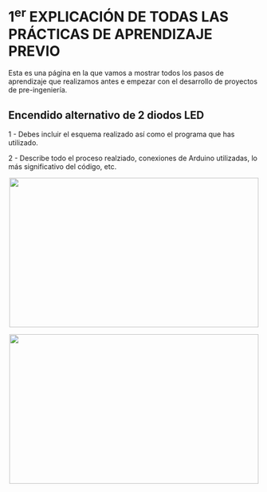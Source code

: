 # 1<sup>er</sup> EXPLICACIÓN DE TODAS LAS PRÁCTICAS DE APRENDIZAJE PREVIO
Esta es una página en la que vamos a mostrar todos los pasos de aprendizaje que realizamos antes e empezar con el desarrollo de proyectos de pre-ingeniería.

## Encendido alternativo de 2 diodos LED
  
  1 - Debes incluir el esquema realizado así como el programa que has utilizado.
  
  2 - Describe todo el proceso realziado, conexiones de Arduino utilizadas, lo más significativo del código, etc.

<p align="center">
<img src="Imágenes/Codigo2.png" width="500" height="300" />
</p>

<p align="center">
<img src="Imágenes/Montaje2.png" width="500" height="300" />
</p>


